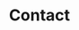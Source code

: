---
# An instance of the Contact widget.
# Documentation: https://wowchemy.com/docs/page-builder/
widget: contact

# This file represents a page section.
headless: true

# Order that this section appears on the page.
weight: 20

title: Contact

content:
  # Contact (edit or remove options as required)

  email: georgios.bouloukakis@telecom-sudparis.eu
  phone: 0033 6 52 47 10 86
  address:
    street: 9 Rue Charles Fourier
    city: Évry-Courcouronnes
    region: Île-de-France
    postcode: '91000'
    country: France
    country_code: FR
  coordinates:
    longitude: '2.443393315594366'
    latitude: '48.625245547208046'
  directions: Enter Building E and take the the elevator to Office 304 on Floor 3 \textcolor{fix this}{red}
  office_hours:
    - 'Monday ______ to ____ \textcolor{red}{fix this}'
    - 'Wednesday ________ to _____ \textcolor{red}{fix this}'

  # Automatically link email and phone or display as text?
  autolink: true

  # Email form provider
  form:
    provider: netlify
    formspree:
      id:
    netlify:
      # Enable CAPTCHA challenge to reduce spam?
      captcha: false

design:
  columns: '1'
---